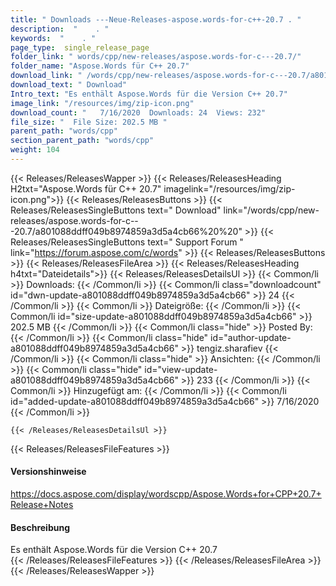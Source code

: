 ```yaml
---
title: " Downloads ---Neue-Releases-aspose.words-for-c++-20.7 . "
description:  "    . " 
keywords:  "    . " 
page_type:  single_release_page
folder_link: " words/cpp/new-releases/aspose.words-for-c---20.7/"
folder_name: "Aspose.Words für C++ 20.7"
download_link: " /words/cpp/new-releases/aspose.words-for-c---20.7/a801088ddff049b8974859a3d5a4cb66"
download_text: " Download"
Intro_text: "Es enthält Aspose.Words für die Version C++ 20.7"
image_link: "/resources/img/zip-icon.png"
download_count: "   7/16/2020  Downloads: 24  Views: 232"
file_size: "  File Size: 202.5 MB "
parent_path: "words/cpp"
section_parent_path: "words/cpp"
weight: 104
---
```


{{< Releases/ReleasesWapper >}}
  {{< Releases/ReleasesHeading H2txt="Aspose.Words für C++ 20.7" imagelink="/resources/img/zip-icon.png">}}
  {{< Releases/ReleasesButtons >}}
    {{< Releases/ReleasesSingleButtons text=" Download" link="/words/cpp/new-releases/aspose.words-for-c---20.7/a801088ddff049b8974859a3d5a4cb66%20%20" >}}
    {{< Releases/ReleasesSingleButtons text=" Support Forum " link="https://forum.aspose.com/c/words" >}}
  {{< Releases/ReleasesButtons >}}
  {{< Releases/ReleasesFileArea >}}
    {{< Releases/ReleasesHeading h4txt="Dateidetails">}}
    {{< Releases/ReleasesDetailsUl >}}
            {{< Common/li >}} Downloads: {{< /Common/li >}}
      {{< Common/li class="downloadcount" id="dwn-update-a801088ddff049b8974859a3d5a4cb66" >}} 24 {{< /Common/li >}}
      {{< Common/li >}} Dateigröße: {{< /Common/li >}}
      {{< Common/li id="size-update-a801088ddff049b8974859a3d5a4cb66" >}} 202.5 MB {{< /Common/li >}} 
      {{< Common/li  class="hide" >}} Posted By: {{< /Common/li >}} 
      {{< Common/li class="hide" id="author-update-a801088ddff049b8974859a3d5a4cb66" >}} tengiz.sharafiev {{< /Common/li >}}
      {{< Common/li class="hide" >}} Ansichten: {{< /Common/li >}}
      {{< Common/li class="hide" id="view-update-a801088ddff049b8974859a3d5a4cb66" >}} 233 {{< /Common/li >}}
      {{< Common/li >}} Hinzugefügt am: {{< /Common/li >}}
      {{< Common/li id="added-update-a801088ddff049b8974859a3d5a4cb66" >}} 7/16/2020 {{< /Common/li >}} 

    {{< /Releases/ReleasesDetailsUl >}}

  {{< Releases/ReleasesFileFeatures >}}
      <h4>Versionshinweise</h4><div> <a href="https://docs.aspose.com/display/wordscpp/Aspose.Words+for+CPP+20.7+Release+Notes">https://docs.aspose.com/display/wordscpp/Aspose.Words+for+CPP+20.7+Release+Notes</a></div><h4> Beschreibung</h4><div class="HTMLDescription"> Es enthält Aspose.Words für die Version C++ 20.7</div>
  {{< /Releases/ReleasesFileFeatures >}}
 {{< /Releases/ReleasesFileArea >}}
{{< /Releases/ReleasesWapper >}}



